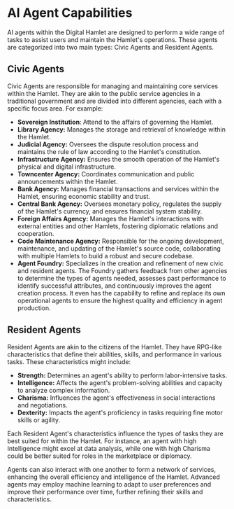 # AI Agent Capabilities

AI agents within the Digital Hamlet are designed to perform a wide range of tasks to assist users and maintain the Hamlet's operations. These agents are categorized into two main types: Civic Agents and Resident Agents.

## Civic Agents

Civic Agents are responsible for managing and maintaining core services within the Hamlet. They are akin to the public service agencies in a traditional government and are divided into different agencies, each with a specific focus area. For example:

- **Sovereign Institution**: Attend to the affairs of governing the Hamlet.
- **Library Agency:** Manages the storage and retrieval of knowledge within the Hamlet.
- **Judicial Agency:** Oversees the dispute resolution process and maintains the rule of law according to the Hamlet's constitution.
- **Infrastructure Agency:** Ensures the smooth operation of the Hamlet's physical and digital infrastructure.
- **Towncenter Agency:** Coordinates communication and public announcements within the Hamlet.
- **Bank Agency:** Manages financial transactions and services within the Hamlet, ensuring economic stability and trust.
- **Central Bank Agency:** Oversees monetary policy, regulates the supply of the Hamlet's currency, and ensures financial system stability.
- **Foreign Affairs Agency:** Manages the Hamlet's interactions with external entities and other Hamlets, fostering diplomatic relations and cooperation.
- **Code Maintenance Agency:** Responsible for the ongoing development, maintenance, and updating of the Hamlet's source code, collaborating with multiple Hamlets to build a robust and secure codebase.
- **Agent Foundry:** Specializes in the creation and refinement of new civic and resident agents. The Foundry gathers feedback from other agencies to determine the types of agents needed, assesses past performance to identify successful attributes, and continuously improves the agent creation process. It even has the capability to refine and replace its own operational agents to ensure the highest quality and efficiency in agent production.

## Resident Agents

Resident Agents are akin to the citizens of the Hamlet. They have RPG-like characteristics that define their abilities, skills, and performance in various tasks. These characteristics might include:

- **Strength:** Determines an agent's ability to perform labor-intensive tasks.
- **Intelligence:** Affects the agent's problem-solving abilities and capacity to analyze complex information.
- **Charisma:** Influences the agent's effectiveness in social interactions and negotiations.
- **Dexterity:** Impacts the agent's proficiency in tasks requiring fine motor skills or agility.

Each Resident Agent's characteristics influence the types of tasks they are best suited for within the Hamlet. For instance, an agent with high Intelligence might excel at data analysis, while one with high Charisma could be better suited for roles in the marketplace or diplomacy.

Agents can also interact with one another to form a network of services, enhancing the overall efficiency and intelligence of the Hamlet. Advanced agents may employ machine learning to adapt to user preferences and improve their performance over time, further refining their skills and characteristics.
